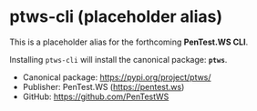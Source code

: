# ptws-cli (placeholder alias)

This is a placeholder alias for the forthcoming **PenTest.WS CLI**.

Installing `ptws-cli` will install the canonical package: **`ptws`**.

-   Canonical package: https://pypi.org/project/ptws/
-   Publisher: PenTest.WS (https://pentest.ws)
-   GitHub: https://github.com/PenTestWS
